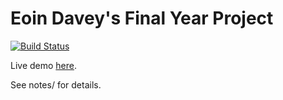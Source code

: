 # Eoin Davey's Final Year Project

[![Build Status](https://travis-ci.com/EoinDavey/Setanta-site.svg?branch=master)](https://travis-ci.com/EoinDavey/Setanta-site)

Live demo [here](https://vey.ie/goto?go=fyp).

See notes/ for details.
